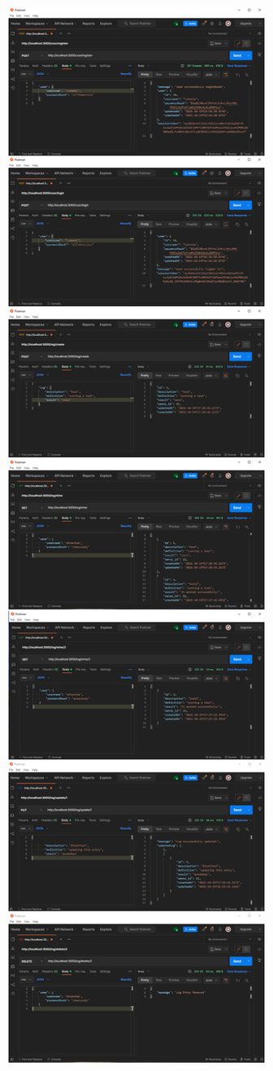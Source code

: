 <img src="assets/Test_12_create_user_5.png">
<img src="assets/Test_13_user_login_4.png">
<img src="assets/Test_15_create_log.png">
<img src="assets/Test_16_get_mine_logs.png">
<img src="assets/Test_17_get_mine_log_by_id.png">
<img src="assets/Test_19_Update_log.png">
<img src="assets/Test_18_delete_log.png">